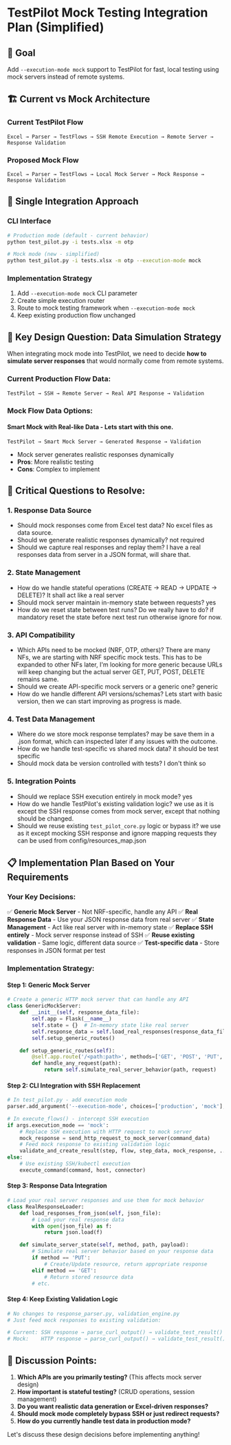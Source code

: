 # TestPilot Mock Testing Integration Plan (Simplified)

## 🎯 Goal
Add `--execution-mode mock` support to TestPilot for fast, local testing using mock servers instead of remote systems.

## 🏗 Current vs Mock Architecture

### Current TestPilot Flow
```
Excel → Parser → TestFlows → SSH Remote Execution → Remote Server → Response Validation
```

### Proposed Mock Flow
```
Excel → Parser → TestFlows → Local Mock Server → Mock Response → Response Validation
```

## 🔄 Single Integration Approach

### CLI Interface
```bash
# Production mode (default - current behavior)
python test_pilot.py -i tests.xlsx -m otp

# Mock mode (new - simplified)
python test_pilot.py -i tests.xlsx -m otp --execution-mode mock
```

### Implementation Strategy
1. Add `--execution-mode mock` CLI parameter
2. Create simple execution router
3. Route to mock testing framework when `--execution-mode mock`
4. Keep existing production flow unchanged

## 🤔 **Key Design Question: Data Simulation Strategy**

When integrating mock mode into TestPilot, we need to decide **how to simulate server responses** that would normally come from remote systems.

### **Current Production Flow Data:**
```
TestPilot → SSH → Remote Server → Real API Response → Validation
```

### **Mock Flow Data Options:**

#### **Smart Mock with Real-like Data** - Lets start with this one.
```
TestPilot → Smart Mock Server → Generated Response → Validation
```
- Mock server generates realistic responses dynamically
- **Pros**: More realistic testing
- **Cons**: Complex to implement


## 🎯 **Critical Questions to Resolve:**

### **1. Response Data Source**
- Should mock responses come from Excel test data? No excel files as data source.
- Should we generate realistic responses dynamically? not required
- Should we capture real responses and replay them? I have a real responses data from server in a JSON format, will share that.

### **2. State Management**
- How do we handle stateful operations (CREATE → READ → UPDATE → DELETE)? It shall act like a real server
- Should mock server maintain in-memory state between requests? yes
- How do we reset state between test runs? Do we really have to do? if mandatory reset the state before next test run otherwise ignore for now.

### **3. API Compatibility**
- Which APIs need to be mocked (NRF, OTP, others)? There are many NFs, we are starting with NRF specific mock tests. This has to be expanded to other NFs later, I'm looking for more generic because URLs will keep changing but the actual server GET, PUT, POST, DELETE remains same.
- Should we create API-specific mock servers or a generic one? generic
- How do we handle different API versions/schemas? Lets start with basic version, then we can start improving as progress is made.

### **4. Test Data Management**
- Where do we store mock response templates? may be save them in a .json format, which can inspected later if any issues with the outcome.
- How do we handle test-specific vs shared mock data? it should be test specific
- Should mock data be version controlled with tests? I don't think so

### **5. Integration Points**
- Should we replace SSH execution entirely in mock mode? yes
- How do we handle TestPilot's existing validation logic? we use as it is except the SSH response comes from mock server, except that nothing should be changed.
- Should we reuse existing `test_pilot_core.py` logic or bypass it? we use as it except mocking SSH response and ignore mapping requests they can be used from config/resources_map.json

## 📋 **Implementation Plan Based on Your Requirements**

### **Your Key Decisions:**
✅ **Generic Mock Server** - Not NRF-specific, handle any API
✅ **Real Response Data** - Use your JSON response data from real server
✅ **State Management** - Act like real server with in-memory state
✅ **Replace SSH entirely** - Mock server response instead of SSH
✅ **Reuse existing validation** - Same logic, different data source
✅ **Test-specific data** - Store responses in JSON format per test

### **Implementation Strategy:**

#### **Step 1: Generic Mock Server**
```python
# Create a generic HTTP mock server that can handle any API
class GenericMockServer:
    def __init__(self, response_data_file):
        self.app = Flask(__name__)
        self.state = {}  # In-memory state like real server
        self.response_data = self.load_real_responses(response_data_file)
        self.setup_generic_routes()

    def setup_generic_routes(self):
        @self.app.route('/<path:path>', methods=['GET', 'POST', 'PUT', 'DELETE'])
        def handle_any_request(path):
            return self.simulate_real_server_behavior(path, request)
```

#### **Step 2: CLI Integration with SSH Replacement**
```python
# In test_pilot.py - add execution mode
parser.add_argument('--execution-mode', choices=['production', 'mock'], default='production')

# In execute_flows() - intercept SSH execution
if args.execution_mode == 'mock':
    # Replace SSH execution with HTTP request to mock server
    mock_response = send_http_request_to_mock_server(command_data)
    # Feed mock response to existing validation logic
    validate_and_create_result(step, flow, step_data, mock_response, ...)
else:
    # Use existing SSH/kubectl execution
    execute_command(command, host, connector)
```

#### **Step 3: Response Data Integration**
```python
# Load your real server responses and use them for mock behavior
class RealResponseLoader:
    def load_responses_from_json(self, json_file):
        # Load your real response data
        with open(json_file) as f:
            return json.load(f)

    def simulate_server_state(self, method, path, payload):
        # Simulate real server behavior based on your response data
        if method == 'PUT':
            # Create/Update resource, return appropriate response
        elif method == 'GET':
            # Return stored resource data
        # etc.
```

#### **Step 4: Keep Existing Validation Logic**
```python
# No changes to response_parser.py, validation_engine.py
# Just feed mock responses to existing validation:

# Current: SSH response → parse_curl_output() → validate_test_result()
# Mock:    HTTP response → parse_curl_output() → validate_test_result()
```

## 💭 **Discussion Points:**

1. **Which APIs are you primarily testing?** (This affects mock server design)
2. **How important is stateful testing?** (CRUD operations, session management)
3. **Do you want realistic data generation or Excel-driven responses?**
4. **Should mock mode completely bypass SSH or just redirect requests?**
5. **How do you currently handle test data in production mode?**

Let's discuss these design decisions before implementing anything!
